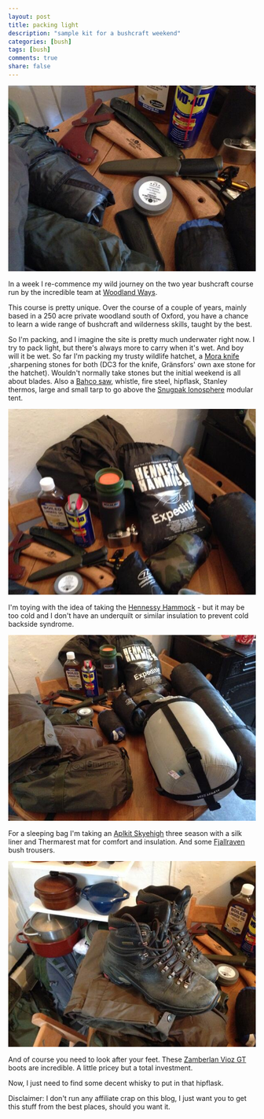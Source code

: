 ```yaml
---
layout: post
title: packing light
description: "sample kit for a bushcraft weekend"
categories: [bush]
tags: [bush]
comments: true
share: false
---
```


<img src="/images/bush/kit_1.jpg" />

In a week I re-commence my wild journey on the two year bushcraft course run by the incredible team at [Woodland Ways](http://woodland-ways.co.uk).

This course is pretty unique. Over the course of a couple of years, mainly
based in a 250 acre private woodland south of Oxford, you have a chance to
learn a wide range of bushcraft and wilderness skills, taught by the best.

So I'm packing, and I imagine the site is pretty much underwater right now. I try to pack light, but there's always more to carry when it's wet. And boy will it be wet. So far I'm packing my trusty wildlife hatchet, a [Mora
knife](http://www.woodland-ways.co.uk/buy-online-mora-clipper-knife-860mg-(formally-frost)-80.html) ,sharpening stones for both (DC3 for the knife, Gränsfors' own axe stone for the hatchet). Wouldn't normally take stones but the initial weekend is all about blades. Also a [Bahco saw](http://www.woodland-ways.co.uk/buy-online-bahco-laplander-saw-106.html), whistle, fire steel, hipflask, Stanley thermos, large and small tarp to go above the [Snugpak Ionosphere](http://www.woodland-ways.co.uk/buy-online-snugpack-ionosphere-modular-tentbivvi-664.html) modular tent.

<img src="/images/bush/kit_2.jpg" />

I'm toying with the idea of taking the [Hennessy Hammock](http://www.woodland-ways.co.uk/buy-online-hennesy-hammock-expedition-asym-44.html) - but it may be too cold and I don't have an underquilt or similar insulation to prevent cold backside syndrome.

<img src="/images/bush/kit_3.jpg" />

For a sleeping bag I'm taking an [Aplkit Skyehigh](https://www.alpkit.com/products/skyehigh-600) three season with a silk liner and
Thermarest mat for comfort and insulation. And some [Fjallraven](http://www.woodland-ways.co.uk/buy-online-fjallraven-barents-trousers-tarmac-447.html) bush trousers.

<img src="/images/bush/kit_4.jpg" />

And of course you need to look after your feet. These [Zamberlan Vioz GT](http://www.outdoorgb.com/p/zamberlan_vioz_gt_mountain_trekking_boots_996/?utm_source=froogle&utm_medium=directory&utm_content=GBR&currency=GBP&country=GBR&SelectedBundle=148147&gclid=CK3b4KrEy7wCFbPItAodtD0ANQ) boots are incredible. A little pricey but a total investment.

Now, I just need to find some decent whisky to put in that hipflask.

Disclaimer: I don't run any affiliate crap on this blog, I just want you to get this stuff from the best places, should you want it.






